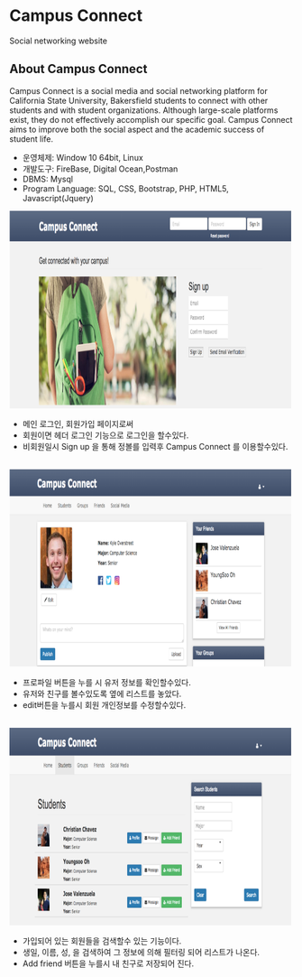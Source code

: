 # Campus Connect
Social networking website

## About Campus Connect 

Campus Connect is a social media and social networking platform for California State University, Bakersfield students to connect with other students and with student organizations. Although large-scale platforms exist, they do not effectively accomplish our specific goal. Campus Connect aims to improve both the social aspect and the academic success of student life.

- 운영체제: Window 10 64bit, Linux
- 개발도구: FireBase, Digital Ocean,Postman
- DBMS: Mysql
- Program Language:  SQL, CSS, Bootstrap, PHP, HTML5, Javascript(Jquery)

<img src="img/cc.png" style="width: 500px; height: 350px" />

- 메인 로그인, 회원가입 페이지로써
- 회원이면 헤더 로그인 기능으로 로그인을 할수있다.
- 비회원일시 Sign up 을 통해 정볼를 입력후 Campus Connect 를 이용할수있다.


<br />

<img src="img/cc1.png" style="width: 500px; height: 350px" />

- 프로파일 버튼을 누를 시 유저 정보를 확인할수있다.
- 유저와 친구를 볼수있도록 옆에 리스트를 놓았다.
- edit버튼을 누를시 회원 개인정보를 수정할수있다.


<br />

<img src="img/cc2.png" style="width: 500px; height: 350px" />

- 가입되어 있는 회원들을 검색할수 있는 기능이다.
- 생일, 이름, 성, 을 검색하여 그 정보에 의해 필터링 되어 리스트가 나온다.
- Add friend 버튼을 누를시 내 친구로 저장되어 진다.


<br />




